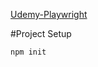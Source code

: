 [Udemy-Playwright](https://www.udemy.com/course/automated-software-testing-with-playwright/)

#Project Setup

``` 
npm init
